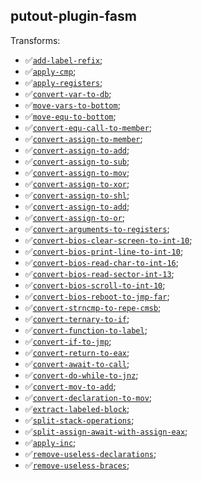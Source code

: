 ## putout-plugin-fasm

Transforms:

- ✅[`add-label-refix`](https://putout.cloudcmd.io/#/gist/2123b2e3a71354a60f65e11e5f809c24/19c063b0fd95f2198f76daf43c466c3ad846e37a);
- ✅[`apply-cmp`](https://putout.cloudcmd.io/#/gist/d1520a4277ef2149bfc98d777108d400/99853b56f55c65c8e965d06740127d78288f5aa7);
- ✅[`apply-registers`](https://putout.cloudcmd.io/#/gist/7219eaf624623d9a80d3e8f90bb3a498/8f2606c8f5ef483ed9ec5cecbaaa041e6e327455);
- ✅[`convert-var-to-db`](https://putout.cloudcmd.io/#/gist/971e8392f06e8fc4bb287269c784e910/c8f3691bbf325ad3b278f300cdeba731fdfc9558);
- ✅[`move-vars-to-bottom`](https://putout.cloudcmd.io/#/gist/3e3b83e6e23650d819e56b88f961051c/89ef3eafd926e14736ddc244d044de47709c8b69);
- ✅[`move-equ-to-bottom`](https://putout.cloudcmd.io/#/gist/de37a39902edaa97b981d7484dd67052/70c423b9d177774482bd4dacbafd8723defb2f3a);
- ✅[`convert-equ-call-to-member`](https://putout.cloudcmd.io/#/gist/94c8110db310e6979c2fdc1c9311337a/6a17fab68cdf7adbd17952b7fead658599489c9c);
- ✅[`convert-assign-to-member`](https://putout.cloudcmd.io/#/gist/7624d8ad5507586ba4ba25f30a9ae26b/085ae7ea6a1c449013fd5806c390ac1ce5eb1c17);
- ✅[`convert-assign-to-add`](https://putout.cloudcmd.io/#/gist/043e2fec17734c5671a8528091d1275b/f200da1222cdd86fee5fd3125a67f2d0703391d7);
- ✅[`convert-assign-to-sub`](https://putout.cloudcmd.io/#/gist/6543aba90ae4ac95b5fb7a79c0314f25/9eb8259ffa611b714ebd4b2e7be5ca124aae7e18);
- ✅[`convert-assign-to-mov`](https://putout.cloudcmd.io/#/gist/1e4a2f439d20fe7cad91d75881bce08a/e5dc7cad875e4be3faafb47f384115cf28a62d25);
- ✅[`convert-assign-to-xor`](https://putout.cloudcmd.io/#/gist/1e4a2f439d20fe7cad91d75881bce08a/e5dc7cad875e4be3faafb47f384115cf28a62d2);
- ✅[`convert-assign-to-shl`](https://putout.cloudcmd.io/#/gist/e7b609200727bb78cfa073c0c1220c46/da0309ac125855533f7e0baa332b0670fd46f6b2);
- ✅[`convert-assign-to-add`](https://putout.cloudcmd.io/#/gist/0e35a6cf08cb74aafa30810133bfa062/91f9cdf97b3884747e1c0a0b9521a8fc6cd067b2);
- ✅[`convert-assign-to-or`](https://putout.cloudcmd.io/#/gist/a456caa9f956fdb8b19f21065de96209/c411fb6937fd37d5d97cd72a2740b897b0c30092);
- ✅[`convert-arguments-to-registers`](https://putout.cloudcmd.io/#/gist/7d76d789c35b33dfacc149e32214537f/c35a2f0fe80b6a4c00bbb99249562069d072fc64);
- ✅[`convert-bios-clear-screen-to-int-10`](https://putout.cloudcmd.io/#/gist/602d579a76cf38b5927f0207ee4bcf98/a31a08ce34e4a83ca909a9afc2ec76533ded8c82);
- ✅[`convert-bios-print-line-to-int-10`](https://putout.cloudcmd.io/#/gist/d87efe4df8f505162e7d922c4fbacd9b/24b97107a50d00df0f012fed507d47aafb5109e2);
- ✅[`convert-bios-read-char-to-int-16`](https://putout.cloudcmd.io/#/gist/d87efe4df8f505162e7d922c4fbacd9b/af89e4d564811f38b703f482469f5d874a17bad0);
- ✅[`convert-bios-read-sector-int-13`](https://putout.cloudcmd.io/#/gist/6ae8820756ba1af043f93f3bdb49360e/a575cf6f5432ca215838795c2617c161f2b981cb);
- ✅[`convert-bios-scroll-to-int-10`](https://putout.cloudcmd.io/#/gist/d87efe4df8f505162e7d922c4fbacd9b/95520a650428a2defd77a65ffc255a073540d902);
- ✅[`convert-bios-reboot-to-jmp-far`](https://putout.cloudcmd.io/#/gist/44a87987c4d6d3130b5004f8818a3454/4c6dd61184b46c60b8d8dc653232d567238ea865);
- ✅[`convert-strncmp-to-repe-cmsb`](https://putout.cloudcmd.io/#/gist/397388e71e71442d3dd5bebd3a424da6/8eb60aaaf4b5afb85f87ddcd0af51266db158263);
- ✅[`convert-ternary-to-if`](https://putout.cloudcmd.io/#/gist/4a48fb3a515ef5947032f344b65a0db3/18cf1b250156953febbb8ac5652ce8f40b1192b7);
- ✅[`convert-function-to-label`](https://putout.cloudcmd.io/#/gist/415829430c67b2824c26901b2cc89fb0/ed8a2186889a0135302bbb64fee0a9ce2d084800);
- ✅[`convert-if-to-jmp`](https://putout.cloudcmd.io/#/gist/415829430c67b2824c26901b2cc89fb0/ed8a2186889a0135302bbb64fee0a9ce2d084800);
- ✅[`convert-return-to-eax`](https://putout.cloudcmd.io/#/gist/72dfce2332d04829b70703b389464840/75d1d02c87506a2125e44ee24797240293a3a27b);
- ✅[`convert-await-to-call`](https://putout.cloudcmd.io/#/gist/0ec93b79f05e36b8ed54e79acd5813d1/e1210ac63069d81dd5f679b324ad82b49a2f25ad);
- ✅[`convert-do-while-to-jnz`](https://putout.cloudcmd.io/#/gist/fe11c0afb23c53585fcb55189593a07a/f194c349cd774d5ab49e0e198c2855e1bb8be6ac);
- ✅[`convert-mov-to-add`](https://putout.cloudcmd.io/#/gist/2f03076ac9a794c880fcbadcc1cd502d/145f3e930f9514b79adc47076354f2203476607f);
- ✅[`convert-declaration-to-mov`](https://putout.cloudcmd.io/#/gist/184b75da1a92ae554b522d004c520017/689ff370e4b20204957a22f499d6f963614b7afb);
- ✅[`extract-labeled-block`](https://putout.cloudcmd.io/#/gist/033921790a761eef2361aa8b4708e29e/e0e0eb1aa41791c2c01e858f7c198f1a408c6418);
- ✅[`split-stack-operations`](https://putout.cloudcmd.io/#/gist/e7b609200727bb78cfa073c0c1220c46/da0309ac125855533f7e0baa332b0670fd46f6b2);
- ✅[`split-assign-await-with-assign-eax`](https://putout.cloudcmd.io/#/gist/ad1520cf5e626eb1cc01befa9e900cd1/9392f49641b09d50ea2d29d514b3ab253b21897c);
- ✅[`apply-inc`](https://putout.cloudcmd.io/#/gist/467983456ef5496f892e74d0972f56a7/f1836597cb21bd7955f6fd62412ff360ad2cafc8);
- ✅[`remove-useless-declarations`](https://putout.cloudcmd.io/#/gist/9045b99fbb58a53047dec060d3f143cf/d858e357b7b1e01f366943ed8887e8dc26bb37d8);
- ✅[`remove-useless-braces`](https://putout.cloudcmd.io/#/gist/140689014540d48d501c1fa50b3694ca/e1521db4f951c38c17a6c3af46456c47f1f3a1a8);
